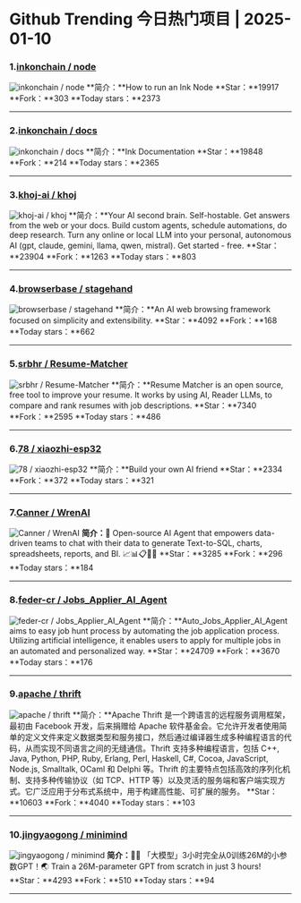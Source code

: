 # Github Trending 今日热门项目 | 2025-01-10
### 1.[inkonchain / node](https://github.com/inkonchain/node)

![inkonchain / node](https://opengraph.githubassets.com/e8de1e6d1d88fbcf9106f577967a9db43a232ac168294548950fcfec9f6f0765/inkonchain/node)
**简介：**How to run an Ink Node
**Star：**19917
**Fork：**303
**Today stars：**2373

---

### 2.[inkonchain / docs](https://github.com/inkonchain/docs)

![inkonchain / docs](https://opengraph.githubassets.com/2d4d4bf53bc2c12884983c60c42c84debd38cddef67263c99620c474fa17bc9d/inkonchain/docs)
**简介：**Ink Documentation
**Star：**19848
**Fork：**214
**Today stars：**2365

---

### 3.[khoj-ai / khoj](https://github.com/khoj-ai/khoj)

![khoj-ai / khoj](https://repository-images.githubusercontent.com/396569538/533a8bf7-385f-427b-a03f-76795fd938ed)
**简介：**Your AI second brain. Self-hostable. Get answers from the web or your docs. Build custom agents, schedule automations, do deep research. Turn any online or local LLM into your personal, autonomous AI (gpt, claude, gemini, llama, qwen, mistral). Get started - free.
**Star：**23904
**Fork：**1263
**Today stars：**803

---

### 4.[browserbase / stagehand](https://github.com/browserbase/stagehand)

![browserbase / stagehand](https://opengraph.githubassets.com/c454325e7fbaa2038efe5b8f38a353cb462125002df2756ce44ecb2dda90fa34/browserbase/stagehand)
**简介：**An AI web browsing framework focused on simplicity and extensibility.
**Star：**4092
**Fork：**168
**Today stars：**662

---

### 5.[srbhr / Resume-Matcher](https://github.com/srbhr/Resume-Matcher)

![srbhr / Resume-Matcher](https://repository-images.githubusercontent.com/253975496/5a4d1fe1-c327-432c-bfac-fa943cb1bd77)
**简介：**Resume Matcher is an open source, free tool to improve your resume. It works by using AI, Reader LLMs, to compare and rank resumes with job descriptions.
**Star：**7340
**Fork：**2595
**Today stars：**486

---

### 6.[78 / xiaozhi-esp32](https://github.com/78/xiaozhi-esp32)

![78 / xiaozhi-esp32](https://opengraph.githubassets.com/24ed60095d51277f1d291a30302a24125aaf71290a7bf1992a0bf871a6c3822b/78/xiaozhi-esp32)
**简介：**Build your own AI friend
**Star：**2334
**Fork：**372
**Today stars：**321

---

### 7.[Canner / WrenAI](https://github.com/Canner/WrenAI)

![Canner / WrenAI](https://repository-images.githubusercontent.com/771350543/d8534b8a-9a4e-4310-98b7-d90dcab734c2)
**简介：**🤖 Open-source AI Agent that empowers data-driven teams to chat with their data to generate Text-to-SQL, charts, spreadsheets, reports, and BI. 📈📊📋🧑‍💻
**Star：**3285
**Fork：**296
**Today stars：**184

---

### 8.[feder-cr / Jobs_Applier_AI_Agent](https://github.com/feder-cr/Jobs_Applier_AI_Agent)

![feder-cr / Jobs_Applier_AI_Agent](https://opengraph.githubassets.com/89c8eb7caea8242cc9258f4634ab0a2f0c5d70b2fa12c789607d943326808714/feder-cr/Jobs_Applier_AI_Agent)
**简介：**Auto_Jobs_Applier_AI_Agent aims to easy job hunt process by automating the job application process. Utilizing artificial intelligence, it enables users to apply for multiple jobs in an automated and personalized way.
**Star：**24709
**Fork：**3670
**Today stars：**176

---

### 9.[apache / thrift](https://github.com/apache/thrift)

![apache / thrift](https://opengraph.githubassets.com/6048338b0a5fa36a3bd2edb997263ac76c03e71f986d548a6c73e96dcc7cf67c/apache/thrift)
**简介：**Apache Thrift 是一个跨语言的远程服务调用框架，最初由 Facebook 开发，后来捐赠给 Apache 软件基金会。它允许开发者使用简单的定义文件来定义数据类型和服务接口，然后通过编译器生成多种编程语言的代码，从而实现不同语言之间的无缝通信。Thrift 支持多种编程语言，包括 C++, Java, Python, PHP, Ruby, Erlang, Perl, Haskell, C#, Cocoa, JavaScript, Node.js, Smalltalk, OCaml 和 Delphi 等。Thrift 的主要特点包括高效的序列化机制、支持多种传输协议（如 TCP、HTTP 等）以及灵活的服务端和客户端实现方式。它广泛应用于分布式系统中，用于构建高性能、可扩展的服务。
**Star：**10603
**Fork：**4040
**Today stars：**103

---

### 10.[jingyaogong / minimind](https://github.com/jingyaogong/minimind)

![jingyaogong / minimind](https://opengraph.githubassets.com/3604f0359bc580d41aa674c1402ce0762971d543a6682b0ef94900e42d2c5734/jingyaogong/minimind)
**简介：**🚀🚀 「大模型」3小时完全从0训练26M的小参数GPT！🌏 Train a 26M-parameter GPT from scratch in just 3 hours!
**Star：**4293
**Fork：**510
**Today stars：**94

---

